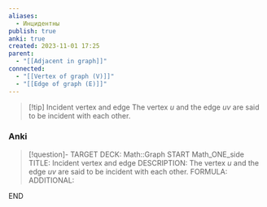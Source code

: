 ```yaml
---
aliases:
  - Инцидентны
publish: true
anki: true
created: 2023-11-01 17:25
parent:
  - "[[Adjacent in graph]]"
connected:
  - "[[Vertex of graph (V)]]"
  - "[[Edge of graph (E)]]"
---
```


> [!tip] Incident vertex and edge
> The vertex $u$ and the edge $uv$ are said to be incident with each other.

### Anki
> [!question]-
TARGET DECK: Math::Graph
START
Math_ONE_side
TITLE: Incident vertex and edge
DESCRIPTION: The vertex $u$ and the edge $uv$ are said to be incident with each other.
FORMULA: 
ADDITIONAL:
<!--ID: 1699130467965-->
END












